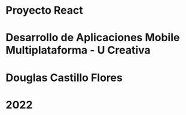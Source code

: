 # Proyecto React
# Desarrollo de Aplicaciones Mobile Multiplataforma - U Creativa
# Douglas Castillo Flores
# 2022
